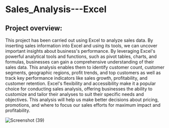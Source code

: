 # Sales_Analysis---Excel
## Project overview:
This project has been carried out using Excel to analyze sales data. By inserting sales information into Excel and using its tools, we can uncover important insights about business's performance. By leveraging Excel's powerful analytical tools and functions, such as pivot tables, charts, and formulas, businesses can gain a comprehensive understanding of their sales data. This analysis enables them to identify customer count, customer segments, geographic regions, profit trends, and top customers as well as track key performance indicators like sales growth, profitability, and customer retention. Excel's flexibility and accessibility make it a popular choice for conducting sales analysis, offering businesses the ability to customize and tailor their analyses to suit their specific needs and objectives. This analysis will help us make better decisions about pricing, promotions, and where to focus our sales efforts for maximum impact and profitability.

![Screenshot (39)](https://github.com/ShekharSunilKhamkar/Sales_Analysis---Excel/assets/167413419/879a266b-29d8-4e62-a580-1ad93a9e661a)
